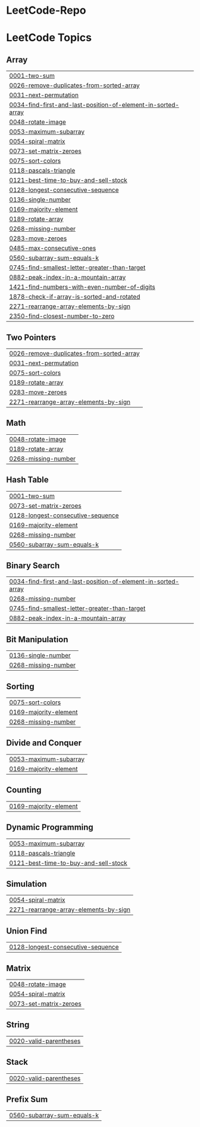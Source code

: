 # LeetCode-Repo
<!---LeetCode Topics Start-->
# LeetCode Topics
## Array
|  |
| ------- |
| [0001-two-sum](https://github.com/DivyaDaram8/LeetCode-Repo/tree/master/0001-two-sum) |
| [0026-remove-duplicates-from-sorted-array](https://github.com/DivyaDaram8/LeetCode-Repo/tree/master/0026-remove-duplicates-from-sorted-array) |
| [0031-next-permutation](https://github.com/DivyaDaram8/LeetCode-Repo/tree/master/0031-next-permutation) |
| [0034-find-first-and-last-position-of-element-in-sorted-array](https://github.com/DivyaDaram8/LeetCode-Repo/tree/master/0034-find-first-and-last-position-of-element-in-sorted-array) |
| [0048-rotate-image](https://github.com/DivyaDaram8/LeetCode-Repo/tree/master/0048-rotate-image) |
| [0053-maximum-subarray](https://github.com/DivyaDaram8/LeetCode-Repo/tree/master/0053-maximum-subarray) |
| [0054-spiral-matrix](https://github.com/DivyaDaram8/LeetCode-Repo/tree/master/0054-spiral-matrix) |
| [0073-set-matrix-zeroes](https://github.com/DivyaDaram8/LeetCode-Repo/tree/master/0073-set-matrix-zeroes) |
| [0075-sort-colors](https://github.com/DivyaDaram8/LeetCode-Repo/tree/master/0075-sort-colors) |
| [0118-pascals-triangle](https://github.com/DivyaDaram8/LeetCode-Repo/tree/master/0118-pascals-triangle) |
| [0121-best-time-to-buy-and-sell-stock](https://github.com/DivyaDaram8/LeetCode-Repo/tree/master/0121-best-time-to-buy-and-sell-stock) |
| [0128-longest-consecutive-sequence](https://github.com/DivyaDaram8/LeetCode-Repo/tree/master/0128-longest-consecutive-sequence) |
| [0136-single-number](https://github.com/DivyaDaram8/LeetCode-Repo/tree/master/0136-single-number) |
| [0169-majority-element](https://github.com/DivyaDaram8/LeetCode-Repo/tree/master/0169-majority-element) |
| [0189-rotate-array](https://github.com/DivyaDaram8/LeetCode-Repo/tree/master/0189-rotate-array) |
| [0268-missing-number](https://github.com/DivyaDaram8/LeetCode-Repo/tree/master/0268-missing-number) |
| [0283-move-zeroes](https://github.com/DivyaDaram8/LeetCode-Repo/tree/master/0283-move-zeroes) |
| [0485-max-consecutive-ones](https://github.com/DivyaDaram8/LeetCode-Repo/tree/master/0485-max-consecutive-ones) |
| [0560-subarray-sum-equals-k](https://github.com/DivyaDaram8/LeetCode-Repo/tree/master/0560-subarray-sum-equals-k) |
| [0745-find-smallest-letter-greater-than-target](https://github.com/DivyaDaram8/LeetCode-Repo/tree/master/0745-find-smallest-letter-greater-than-target) |
| [0882-peak-index-in-a-mountain-array](https://github.com/DivyaDaram8/LeetCode-Repo/tree/master/0882-peak-index-in-a-mountain-array) |
| [1421-find-numbers-with-even-number-of-digits](https://github.com/DivyaDaram8/LeetCode-Repo/tree/master/1421-find-numbers-with-even-number-of-digits) |
| [1878-check-if-array-is-sorted-and-rotated](https://github.com/DivyaDaram8/LeetCode-Repo/tree/master/1878-check-if-array-is-sorted-and-rotated) |
| [2271-rearrange-array-elements-by-sign](https://github.com/DivyaDaram8/LeetCode-Repo/tree/master/2271-rearrange-array-elements-by-sign) |
| [2350-find-closest-number-to-zero](https://github.com/DivyaDaram8/LeetCode-Repo/tree/master/2350-find-closest-number-to-zero) |
## Two Pointers
|  |
| ------- |
| [0026-remove-duplicates-from-sorted-array](https://github.com/DivyaDaram8/LeetCode-Repo/tree/master/0026-remove-duplicates-from-sorted-array) |
| [0031-next-permutation](https://github.com/DivyaDaram8/LeetCode-Repo/tree/master/0031-next-permutation) |
| [0075-sort-colors](https://github.com/DivyaDaram8/LeetCode-Repo/tree/master/0075-sort-colors) |
| [0189-rotate-array](https://github.com/DivyaDaram8/LeetCode-Repo/tree/master/0189-rotate-array) |
| [0283-move-zeroes](https://github.com/DivyaDaram8/LeetCode-Repo/tree/master/0283-move-zeroes) |
| [2271-rearrange-array-elements-by-sign](https://github.com/DivyaDaram8/LeetCode-Repo/tree/master/2271-rearrange-array-elements-by-sign) |
## Math
|  |
| ------- |
| [0048-rotate-image](https://github.com/DivyaDaram8/LeetCode-Repo/tree/master/0048-rotate-image) |
| [0189-rotate-array](https://github.com/DivyaDaram8/LeetCode-Repo/tree/master/0189-rotate-array) |
| [0268-missing-number](https://github.com/DivyaDaram8/LeetCode-Repo/tree/master/0268-missing-number) |
## Hash Table
|  |
| ------- |
| [0001-two-sum](https://github.com/DivyaDaram8/LeetCode-Repo/tree/master/0001-two-sum) |
| [0073-set-matrix-zeroes](https://github.com/DivyaDaram8/LeetCode-Repo/tree/master/0073-set-matrix-zeroes) |
| [0128-longest-consecutive-sequence](https://github.com/DivyaDaram8/LeetCode-Repo/tree/master/0128-longest-consecutive-sequence) |
| [0169-majority-element](https://github.com/DivyaDaram8/LeetCode-Repo/tree/master/0169-majority-element) |
| [0268-missing-number](https://github.com/DivyaDaram8/LeetCode-Repo/tree/master/0268-missing-number) |
| [0560-subarray-sum-equals-k](https://github.com/DivyaDaram8/LeetCode-Repo/tree/master/0560-subarray-sum-equals-k) |
## Binary Search
|  |
| ------- |
| [0034-find-first-and-last-position-of-element-in-sorted-array](https://github.com/DivyaDaram8/LeetCode-Repo/tree/master/0034-find-first-and-last-position-of-element-in-sorted-array) |
| [0268-missing-number](https://github.com/DivyaDaram8/LeetCode-Repo/tree/master/0268-missing-number) |
| [0745-find-smallest-letter-greater-than-target](https://github.com/DivyaDaram8/LeetCode-Repo/tree/master/0745-find-smallest-letter-greater-than-target) |
| [0882-peak-index-in-a-mountain-array](https://github.com/DivyaDaram8/LeetCode-Repo/tree/master/0882-peak-index-in-a-mountain-array) |
## Bit Manipulation
|  |
| ------- |
| [0136-single-number](https://github.com/DivyaDaram8/LeetCode-Repo/tree/master/0136-single-number) |
| [0268-missing-number](https://github.com/DivyaDaram8/LeetCode-Repo/tree/master/0268-missing-number) |
## Sorting
|  |
| ------- |
| [0075-sort-colors](https://github.com/DivyaDaram8/LeetCode-Repo/tree/master/0075-sort-colors) |
| [0169-majority-element](https://github.com/DivyaDaram8/LeetCode-Repo/tree/master/0169-majority-element) |
| [0268-missing-number](https://github.com/DivyaDaram8/LeetCode-Repo/tree/master/0268-missing-number) |
## Divide and Conquer
|  |
| ------- |
| [0053-maximum-subarray](https://github.com/DivyaDaram8/LeetCode-Repo/tree/master/0053-maximum-subarray) |
| [0169-majority-element](https://github.com/DivyaDaram8/LeetCode-Repo/tree/master/0169-majority-element) |
## Counting
|  |
| ------- |
| [0169-majority-element](https://github.com/DivyaDaram8/LeetCode-Repo/tree/master/0169-majority-element) |
## Dynamic Programming
|  |
| ------- |
| [0053-maximum-subarray](https://github.com/DivyaDaram8/LeetCode-Repo/tree/master/0053-maximum-subarray) |
| [0118-pascals-triangle](https://github.com/DivyaDaram8/LeetCode-Repo/tree/master/0118-pascals-triangle) |
| [0121-best-time-to-buy-and-sell-stock](https://github.com/DivyaDaram8/LeetCode-Repo/tree/master/0121-best-time-to-buy-and-sell-stock) |
## Simulation
|  |
| ------- |
| [0054-spiral-matrix](https://github.com/DivyaDaram8/LeetCode-Repo/tree/master/0054-spiral-matrix) |
| [2271-rearrange-array-elements-by-sign](https://github.com/DivyaDaram8/LeetCode-Repo/tree/master/2271-rearrange-array-elements-by-sign) |
## Union Find
|  |
| ------- |
| [0128-longest-consecutive-sequence](https://github.com/DivyaDaram8/LeetCode-Repo/tree/master/0128-longest-consecutive-sequence) |
## Matrix
|  |
| ------- |
| [0048-rotate-image](https://github.com/DivyaDaram8/LeetCode-Repo/tree/master/0048-rotate-image) |
| [0054-spiral-matrix](https://github.com/DivyaDaram8/LeetCode-Repo/tree/master/0054-spiral-matrix) |
| [0073-set-matrix-zeroes](https://github.com/DivyaDaram8/LeetCode-Repo/tree/master/0073-set-matrix-zeroes) |
## String
|  |
| ------- |
| [0020-valid-parentheses](https://github.com/DivyaDaram8/LeetCode-Repo/tree/master/0020-valid-parentheses) |
## Stack
|  |
| ------- |
| [0020-valid-parentheses](https://github.com/DivyaDaram8/LeetCode-Repo/tree/master/0020-valid-parentheses) |
## Prefix Sum
|  |
| ------- |
| [0560-subarray-sum-equals-k](https://github.com/DivyaDaram8/LeetCode-Repo/tree/master/0560-subarray-sum-equals-k) |
<!---LeetCode Topics End-->